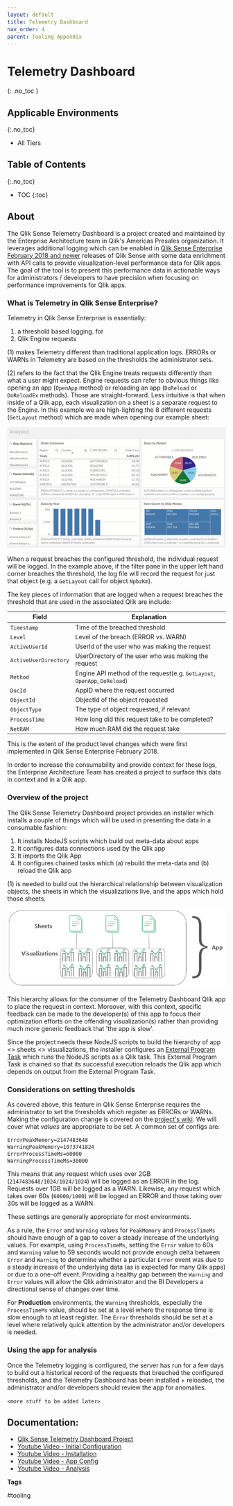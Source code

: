 ```yaml
---
layout: default
title: Telemetry Dashboard
nav_order: 4
parent: Tooling Appendix
---
```


# Telemetry Dashboard <i class="fas fa-tools fa-xs" title="Tooling | Pre-Built Solutions"></i>
{: .no_toc }

## Applicable Environments
{:.no_toc}
- All Tiers

## Table of Contents
{:.no_toc}

* TOC
{:toc}

## About

The Qlik Sense Telemetry Dashboard is a project created and maintained by the Enterprise Architecture team in Qlik's Americas Presales organization. It leverages additional logging which can be enabled in [Qlik Sense Enterprise February 2018 and newer](https://support.qlik.com/articles/000044757) releases of Qlik Sense with some data enrichment with API calls to provide visualization-level performance data for Qlik apps. The goal of the tool is to present this performance data in actionable ways for administrators / developers to have precision when focusing on performance improvements for Qlik apps.

### What is Telemetry in Qlik Sense Enterprise?

Telemetry in Qlik Sense Enterprise is essentially:

1. a threshold based logging. for 
2. Qlik Engine requests

(1) makes Telemetry different than traditional application logs. ERRORs or WARNs in Telemetry are based on the thresholds the administrator sets.

(2) refers to the fact that the Qlik Engine treats requests differently than what a user might expect. Engine requests can refer to obvious things like opening an app (`OpenApp` method) or reloading an app (`DoReload` or `DoReloadEx` methods). Those are straight-forward. Less intuitive is that when inside of a Qlik app, each visualization on a sheet is a separate request to the Engine. In this example we are high-lighting the 8 different requests (`GetLayout` method) which are made when opening our example sheet:

[![telemetry-1.gif](images/telemetry-1.gif)](https://raw.githubusercontent.com/qs-admin-guide/qs-admin-guide/master/docs/tooling/images/telemetry-1.gif)

When a request breaches the configured threshold, the individual request will be logged. In the example above, if the filter pane in the upper left hand corner breaches the threshold, the log file will record the request for just that object (e.g. a `GetLayout` call for object `NpbzKm`).

The key pieces of information that are logged when a request breaches the threshold that are used in the associated Qlik are include:

| Field                     | Explanation |
| -------------             | -------------      |
| `Timestamp`               | Time of the breached threshold           |
| `Level`                   | Level of the breach (ERROR vs. WARN)           |
| `ActiveUserId`            | UserId of the user who was making the request         |
| `ActiveUserDirectory`     | UserDirectory of the user who was making the request           |
| `Method`                  | Engine API method of the request(e.g. `GetLayout`, `OpenApp`, `DoReload`)           |
| `DocId`                   | AppID where the request occurred          |
| `ObjectId`                | ObjectId of the object requested           |
| `ObjectType`              | The type of object requested, if relevant |
| `ProcessTime`             | How long did this request take to be completed?           |
| `NetRAM`                  | How much RAM did the request take           |

This is the extent of the product level changes which were first implemented in Qlik Sense Enterprise February 2018.

In order to increase the consumability and provide context for these logs, the Enterprise Architecture Team has created a project to surface this data in context and in a Qlik app.

### Overview of the project

The Qlik Sense Telemetry Dashboard project provides an installer which installs a couple of things which will be used in presenting the data in a consumable fashion:

1. It installs NodeJS scripts which build out meta-data about apps
2. It configures data connections used by the Qlik app
3. It imports the Qlik App
4. It configures chained tasks which (a) rebuild the meta-data and (b) reload the Qlik app

(1) is needed to build out the hierarchical relationship between visualization objects, the sheets in which the visualizations live, and the apps which hold those sheets.

[![telemetry-2.png](images/telemetry-2.png)](https://raw.githubusercontent.com/qs-admin-guide/qs-admin-guide/master/docs/tooling/images/telemetry-2.png)

This hierarchy allows for the consumer of the Telemetry Dashboard Qlik app to place the request in context. Moreover, with this context, specific feedback can be made to the developer(s) of this app to focus their optimization efforts on the offending visualization(s) rather than providing much more generic feedback that 'the app is slow'.

Since the project needs these NodeJS scripts to build the hierarchy of app <> sheets <> visualizations, the installer configures an [External Program Task](https://help.qlik.com/en-US/sense-developer/Subsystems/RepositoryServiceAPI/Content/Sense_RepositoryServiceAPI/RepositoryServiceAPI-External-Program-Task-Create.htm) which runs the NodeJS scripts as a Qlik task. This External Program Task is chained so that its successful execution reloads the Qlik app which depends on output from the External Program Task.

### Considerations on setting thresholds

As covered above, this feature in Qlik Sense Enterprise requires the administrator to set the thresholds which register as ERRORs or WARNs. Making the configuration change is covered on the [project's wiki](https://github.com/eapowertools/qs-telemetry-dashboard/wiki/Logging). We will cover what _values_ are appropriate to be set. A common set of configs are:

```
ErrorPeakMemory=2147483648
WarningPeakMemory=1073741824
ErrorProcessTimeMs=60000
WarningProcessTimeMs=30000
```

This means that any request which uses over 2GB (`2147483648/1024/1024/1024`) will be logged as an ERROR in the log. Requests over 1GB will be logged as a WARN. Likewise, any request which takes over 60s (`60000/1000`) will be logged an ERROR and those taking over 30s will be logged as a WARN.

These settings are generally appropriate for most environments.

As a rule, the `Error` and `Warning` values for `PeakMemory` and `ProcessTimeMs` should have enough of a gap to cover a steady increase of the underlying values. For example, using `ProcessTimeMs`, setting the `Error` value to 60s and `Warning` value to 59 seconds would not provide enough delta between `Error` and `Warning` to determine whether a particular `Error` event was due to a steady increase of the underlying data (as is expected for many Qlik apps) or due to a one-off event. Providing a healthy gap between the `Warning` and `Error` values will allow the Qlik administrator and the BI Developers a directional sense of changes over time.

For **Production** environments, the `Warning` thresholds, especially the `ProcessTimeMs` value, should be set at a level where the response time is slow enough to at least register. The `Error` thresholds should be set at a level where relatively quick attention by the administrator and/or developers is needed.

### Using the app for analysis

Once the Telemetry logging is configured, the server has run for a few days to build out a historical record of the requests that breached the configured thresholds, and the Telemetry Dashboard has been installed + reloaded, the administrator and/or developers should review the app for anomalies.

`<more stuff to be added later>`

## Documentation:

- [Qlik Sense Telemetry Dashboard Project](https://github.com/eapowertools/qs-telemetry-dashboard)
- [Youtube Video - Initial Configuration](https://www.youtube.com/watch?v=dfkoc4Dwb0g&feature=youtu.be)
- [Youtube Video - Installation](https://www.youtube.com/watch?v=EPLl1BODwH4&feature=youtu.be)
- [Youtube Video - App Config](https://www.youtube.com/watch?v=iLKOpnKbLJg&feature=youtu.be)
- [Youtube Video - Analysis](https://www.youtube.com/watch?v=2BfZDxODhzE&feature=youtu.be)

**Tags**

#tooling
